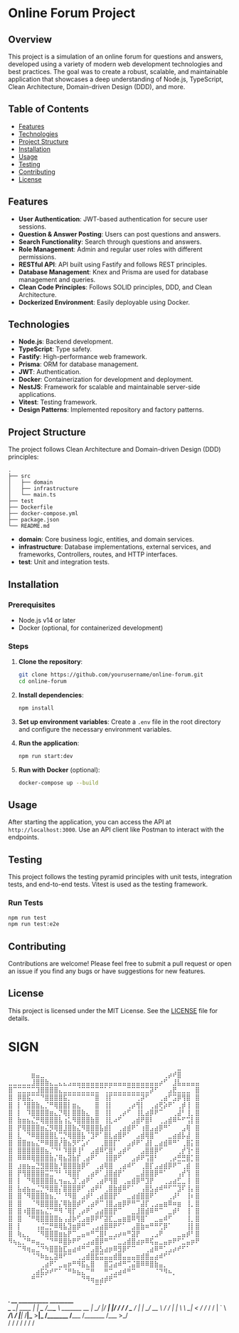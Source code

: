 

# Online Forum Project

## Overview

This project is a simulation of an online forum for questions and answers, developed using a variety of modern web development technologies and best practices. The goal was to create a robust, scalable, and maintainable application that showcases a deep understanding of Node.js, TypeScript, Clean Architecture, Domain-driven Design (DDD), and more.

## Table of Contents

- [Features](#features)
- [Technologies](#technologies)
- [Project Structure](#project-structure)
- [Installation](#installation)
- [Usage](#usage)
- [Testing](#testing)
- [Contributing](#contributing)
- [License](#license)

## Features

- **User Authentication**: JWT-based authentication for secure user sessions.
- **Question & Answer Posting**: Users can post questions and answers.
- **Search Functionality**: Search through questions and answers.
- **Role Management**: Admin and regular user roles with different permissions.
- **RESTful API**: API built using Fastify and follows REST principles.
- **Database Management**: Knex and Prisma are used for database management and queries.
- **Clean Code Principles**: Follows SOLID principles, DDD, and Clean Architecture.
- **Dockerized Environment**: Easily deployable using Docker.

## Technologies

- **Node.js**: Backend development.
- **TypeScript**: Type safety.
- **Fastify**: High-performance web framework.
- **Prisma**: ORM for database management.
- **JWT**: Authentication.
- **Docker**: Containerization for development and deployment.
- **NestJS**: Framework for scalable and maintainable server-side applications.
- **Vitest**: Testing framework.
- **Design Patterns**: Implemented repository and factory patterns.

## Project Structure

The project follows Clean Architecture and Domain-driven Design (DDD) principles:

```
.
├── src
│   ├── domain
│   ├── infrastructure
│   └── main.ts
├── test
├── Dockerfile
├── docker-compose.yml
├── package.json
└── README.md
```

- **domain**: Core business logic, entities, and domain services.
- **infrastructure**: Database implementations, external services, and frameworks, Controllers, routes, and HTTP interfaces.
- **test**: Unit and integration tests.

## Installation

### Prerequisites

- Node.js v14 or later
- Docker (optional, for containerized development)

### Steps

1. **Clone the repository**:
   ```bash
   git clone https://github.com/yourusername/online-forum.git
   cd online-forum
   ```

2. **Install dependencies**:
   ```bash
   npm install
   ```

3. **Set up environment variables**:
   Create a `.env` file in the root directory and configure the necessary environment variables.

4. **Run the application**:
   ```bash
   npm run start:dev
   ```

5. **Run with Docker** (optional):
   ```bash
   docker-compose up --build
   ```

## Usage

After starting the application, you can access the API at `http://localhost:3000`. Use an API client like Postman to interact with the endpoints.

## Testing

This project follows the testing pyramid principles with unit tests, integration tests, and end-to-end tests. Vitest is used as the testing framework.

### Run Tests

```bash
npm run test
npm run test:e2e
```

## Contributing

Contributions are welcome! Please feel free to submit a pull request or open an issue if you find any bugs or have suggestions for new features.

## License

This project is licensed under the MIT License. See the [LICENSE](LICENSE) file for details.

# SIGN
⠀⠀⠀⠀⠀⠀⠀⠀⠀⠀⠀⠀⠀⠀⠀⠀⠀⠀⠀⠀⠀⠀⠀⠀⠀⠀⠀⠀⠀⠀⠀⠀⠀⠀⠀⠀⠀⣀⠀⠀⠀⠀
⠀⠀⠀⠀⠀⣶⣤⣀⠀⠀⠀⠀⠀⠀⠀⠀⠀⠀⠀⠀⠀⠀⠀⠀⠀⠀⠀⠀⠀⠀⠀⠀⠀⠀⢀⡴⠞⣿⠀⠀⠀⠀
⣀⣀⣀⣀⣀⣸⣿⣿⣷⣄⣀⣄⣄⣠⣤⣤⣤⣤⣤⣤⣤⣤⣤⣤⣤⣤⣤⣤⣤⣤⣤⣤⣤⡴⠋⠀⣸⣧⣤⣤⣤⣤
⣿⠉⣉⣉⣉⣉⣹⣿⣿⣿⣿⣄⣀⣀⣀⣈⣉⣉⣉⣉⠉⢁⣁⣀⣀⣀⣉⣉⣉⣉⣉⡽⠋⠀⠀⣠⣟⣀⣀⣀⠀⣿
⣿⠀⡿⣿⣯⡉⠉⠙⣿⣿⣿⣿⣯⡉⠉⠉⠉⠉⠉⣿⠀⢸⡏⠉⠉⠉⠉⠉⢉⡽⠋⠀⠀⢀⣴⠋⣩⡿⢻⣿⠀⣿
⣿⠀⡇⠘⣿⣿⣷⣄⡈⠛⢿⣿⣿⡇⣶⣄⠀⠀⠀⣿⠀⢸⡇⠀⠀⠀⢀⡴⢻⡇⠀⢀⣴⢟⡵⠟⠁⢀⡾⢸⠀⣿
⣿⠀⡇⠀⠹⣿⣿⣿⣿⣶⣄⡙⢿⡇⣿⣿⣷⣄⠀⣿⠀⢸⡇⠀⢀⡴⠋⠀⢸⣇⣴⡿⠟⠉⠀⠀⢀⣼⠃⢸⡀⣿
⣿⠀⣷⣶⣦⣌⡛⢿⣿⣿⣿⣧⢰⣅⠻⣿⣿⣿⣷⣿⠀⢸⣇⠴⠋⠀⠀⣠⣾⠟⣿⠇⠀⢀⣠⣾⠿⠓⠋⢩⡇⣿
⣿⠀⡟⢿⣿⣿⣿⣶⣌⡻⢿⣿⣸⣿⣷⣌⠻⣿⣿⣿⣧⣾⡇⠀⢀⣴⣾⠟⠁⢰⣿⣠⣴⡿⠛⠁⠀⠀⣠⢿⠀⣿
⣿⠀⣇⠀⠙⠿⣿⣿⣿⣿⣇⢉⡙⢿⣿⣿⣧⠈⣹⠟⠁⣿⣇⣴⣿⠟⠁⠀⣠⣾⢿⣿⠉⠀⠀⣀⣴⣾⡧⣼⠀⣿
⣿⠀⣿⣿⣶⣦⣌⠛⠿⣿⣿⡜⣿⣦⡻⠋⣡⠎⠀⠀⢀⣿⣿⡏⠁⠀⣠⡾⠟⠁⣼⡇⣀⣴⣾⠿⠛⠁⢀⣿⡅⣿
⣿⠀⣿⣿⣿⣿⣿⣿⣦⡈⠙⠃⠹⣿⡿⢸⠃⠀⣠⣾⠿⢋⣿⠃⣠⡾⠋⠀⠀⣠⣿⣿⡿⠋⠀⠀⠀⢀⡞⢹⠂⣿
⣿⠀⠿⠿⠿⢿⣿⣿⣿⣷⡌⢿⣦⣽⣷⡏⢀⣴⠟⠁⠀⢸⣿⡿⠋⠀⠀⣠⡾⠟⢩⣿⠃⠀⠀⢀⡴⣛⣛⣿⡁⣿
⣿⠀⣰⣶⣦⣤⣙⣻⣿⣿⣷⡘⣿⣿⣿⣷⡿⠋⠀⢀⣴⢿⣿⠀⢀⣴⠾⠋⠀⢀⣿⡏⣠⣴⣾⡿⠟⠉⢀⣾⠀⣿
⣿⠀⡟⢻⣿⣿⣿⣿⣭⣉⠙⠃⠘⢿⣿⡏⠀⢀⣴⠟⠁⣸⣿⣾⡟⠁⠀⠀⣀⣼⣿⣿⡿⠛⠁⠀⠀⢠⡞⢹⠀⣿
⣿⠀⡇⠀⠙⢿⣿⣿⣿⣿⣆⢲⣤⣄⣹⢁⣴⠟⠁⢀⣴⠟⢻⣿⠀⢀⣤⣾⡿⠛⣹⡟⠀⠀⢀⣠⣴⣋⣀⢸⠀⣿
⣿⠀⣧⣴⣦⣤⣈⡙⠻⣿⣿⡌⣿⣿⣿⡿⠋⢀⣴⠟⠃⢀⣿⣷⣾⠿⠋⠁⠀⢠⣿⣣⣴⠾⠛⠋⠉⣹⠏⢸⡄⣿
⣿⠀⣿⠈⠻⣿⣿⣿⣷⣦⡈⠁⠘⠻⣿⠀⣠⡾⠃⢀⣴⣿⣿⡟⠁⠀⣀⣴⣾⣿⣿⠟⠁⠀⠀⢀⡼⠃⠀⢸⠆⣿
⣿⠀⣿⠀⠀⠈⠻⣿⣿⣿⣿⡌⢿⣷⣿⡾⠋⢀⣴⠟⠉⢸⣿⣠⣶⡿⠟⠛⠉⣼⡏⢀⣠⣤⣶⠿⠶⣶⠀⢸⡀⣿
⣿⠀⣿⠰⣿⣿⣶⣦⣌⡉⠛⠻⠈⢿⡏⢀⡴⠟⠁⣠⣴⣿⣿⡟⠉⠀⠀⣀⣸⣿⣾⠿⠛⠉⠀⣀⡾⠃⠀⢸⠀⣿
⣿⠀⣿⠀⠈⠛⢿⣿⣿⣿⣿⣦⢠⣼⡷⢋⣠⣶⡿⠟⠋⣽⣏⣀⣤⣶⣿⠿⢻⣿⠁⠀⣀⣤⠾⠋⠀⠀⠀⢸⡀⣿
⣿⠀⡇⠀⠀⠀⢠⣬⣉⡛⠿⢿⣧⣹⣶⡿⠛⠉⢀⣠⣴⣿⠿⠟⠋⠁⠀⣠⣿⣷⠶⠛⠛⢋⡿⠁⠀⠀⠀⢸⡇⣿
⣿⠀⢷⣄⡀⠀⠈⠻⣿⣿⣿⣶⣦⡟⠉⣀⣤⠶⠛⢉⣿⠇⣀⣠⡴⠶⠛⣽⡟⠀⠀⢀⣠⠟⠀⠀⠀⣀⣤⡾⠃⣿
⠻⢦⣄⡈⠛⠶⣤⣀⠈⠙⠛⠿⣿⡷⠟⠋⢀⣠⣴⣿⡿⠛⠉⠁⣀⣠⣾⣿⣴⡶⠿⢯⣤⣀⣤⡶⠟⠋⣁⣤⡶⠟
⠀⠀⠉⠻⢶⣤⣈⠙⠳⣿⣿⣷⣏⣤⣴⠾⠛⠉⣠⣿⣣⣴⡶⠿⣻⡿⠋⠉⠀⠀⢀⣴⠿⠛⢁⣠⡴⠞⠋⠁⠀⠀
⠀⠀⠀⠀⠀⠈⠙⠷⣦⣄⣽⠿⠋⠉⠀⢀⣠⣾⣿⣯⣭⣤⣤⣾⣿⣤⣤⣤⣶⣾⣿⣤⣴⠾⠋⠁⠀⠀⠀⠀⠀⠀
⠀⠀⠀⠀⠀⠀⠀⢀⣴⠟⠁⣀⣤⡶⠛⠻⣯⣄⣿⠀⠀⣿⣩⣴⠾⠛⢉⣬⣿⠿⠿⣿⣷⣤⡀⠀⠀⠀⠀⠀⠀⠀
⠀⠀⠀⠀⠀⢀⣴⣯⡵⠞⠋⠁⠈⠛⠷⣦⣄⠉⠛⠀⠀⠛⢉⣠⣴⠾⠛⠉⠀⠀⠀⠀⠈⠙⠻⠦⡀⠀⠀⠀⠀⠀
⠀⠀⠀⠀⠀⠛⠉⠁⠀⠀⠀⠀⠀⠀⠀⠀⠙⠻⢶⣤⣴⡾⠟⠉⠀⠀⠀⠀⠀⠀⠀⠀⠀⠀⠀⠀⠀⠀⠀⠀⠀⠀
⠀⠀⠀⠀⠀⠀⠀⠀⠀⠀⠀⠀⠀⠀⠀⠀⠀⠀⠀⠉⠁⠀⠀⠀⠀⠀⠀⠀⠀⠀⠀⠀⠀⠀⠀⠀⠀⠀⠀⠀⠀⠀




__________.__        __    __________        ________               
\______   \__| ____ |  | __\____    /________\______ \   _______  __
 |       _/  |/ ___\|  |/ /  /     / \___   / |    |  \_/ __ \  \/ /
 |    |   \  \  \___|    <  /     /_  /    /  |    `   \  ___/\   / 
 |____|_  /__|\___  >__|_ \/_______ \/_____ \/_______  /\___  >\_/  
        \/        \/     \/        \/      \/        \/     \/      
 

